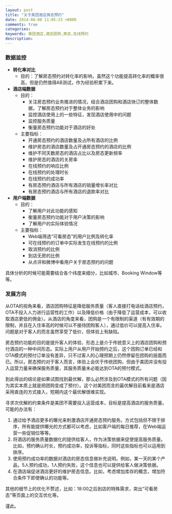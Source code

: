 ```yaml
---
layout: post
title: "关于美团酒店房态预约"
date: 2014-08-08 11:05:23 +0800
comments: true
categories: 
keywords: 美团酒店,酒店团购,房态,在线预约
description: 
---
```


### 数据监控

- __转化率对比__
    + 目的：了解房态预约对转化率的影响，虽然这个功能提高转化率的概率很高，但是仍然值得AB测试，作为经验积累下来。
- __酒店端数据__
    + 目的：
        * 关注房态预约业务推进的情况，结合酒店团购和酒店快订的整体数据，了解房态预约对于整体业务的影响
        * 监控酒店使用上的一些特征，发现酒店使用中的问题
        * 监控服务质量
        * 衡量房态预约功能对于酒店的好处
    + 主要指标：
        * 开通房态预约的酒店数量及占所有酒店的比例
        * 维护房态的酒店数量及占开通房态预约的酒店的比例
        * 维护不同天数房态的酒店占比以及房态更新频率
        * 维护房态的酒店的关房率
        * 在线预约的响应比例
        * 在线预约的处理时长
        * 在线预约的成功率
        * 有房态预约酒店与所有酒店的销量增长率对比
        * 有房态预约酒店与所有酒店的退款率对比
- __用户端数据__
    + 目的：
        * 了解用户对此功能的感知
        * 衡量房态预约功能对于用户决策的影响
        * 了解用户的实际体验情况
    + 主要指标：
        * Web端筛选“可看房态”的用户比例及转化率
        * 可在线预约的订单中实际发生在线预约的比例
        * 取消预约的比例
        * 到店无房的比例
        * 从点评和微博中看用户关于房态预约的问题

具体分析的时候可能需要结合各个纬度来细分，比如城市、Booking Window等等。

### 发展方向

从OTA的视角来看，酒店团购特征是降低服务质量（客人直接打电话给酒店预约，OTA不投入人力进行运营性的工作）以及降低价格（由于降低了运营成本，可以收取酒店更低的佣金）。从酒店的角度来看，团购是一个有限制的渠道（有有效期的限制，并且在入住率高的时候可以不接待团购客人），通过低价可以提高入住率。问题是对于客人的而言虽然享受了低价，但体验上有缺陷。

房态预约功能的目的是提升客人的体验，形态上是介于传统意义上的酒店团购和预付酒店的一种中间形态。实际上用户从用户开始预约之后，这个团购订单已经和OTA模式的预付订单没有差异，只不过客人的心理预期上仍然停留在团购的层面而已。所以，房态预约对于客人而言，体验上会优于传统团购，但由于美团并没有投入运营力量来确保服务质量，其服务质量未必能达到OTA的预付模式。

到此得出的结论是如果试图找到最优解，那么必然涉及到OTA模式的所有问题（因为其实本质上就是把团购变成了预付）。这个对美团而言的最优解目前看来是酒店采用直连的方式接入，短期内这个最优解很难实现。

寻求次优解的约束条件是美团不需要投入运营成本，目标是提高酒店的服务质量。可能的办法有：

1. 通过给予酒店更多的曝光来刺激酒店开通房态预约服务。方式包括但不限于排序，所有能提供曝光的方式都可以考虑，比如客户端的每日推荐，在Web端运营一些促销位等等。
2. 将酒店的服务质量数据化的提供给客人，作为决策依据来促使提高服务质量。比如，预约确认时长，预约成功率，投诉等指标，同时这些指标也可以运用到排序。
3. 使用预约成功率的数据对酒店的房态信息做补充说明。例如，某一天的某个产品，5人预约成功，1人预约失败，这个信息也可以提供给客人做决策依据。
4. 在酒店端促进酒店更好的维护房态信息。比如，考虑增加库存的概念，增加符合条件下即使确认的功能等。

其他的细节上的优化不赘述，比如：18:00之后到店的特殊需求，突出“可看房态”等页面上的交互优化等。

谨此。
